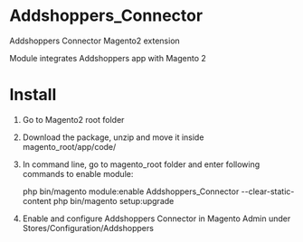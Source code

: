 Addshoppers_Connector
======================

Addshoppers Connector Magento2 extension

Module integrates Addshoppers app with Magento 2


Install
=======

1. Go to Magento2 root folder

2. Download the package, unzip and move it inside magento_root/app/code/
   
3. In command line, go to magento_root folder and enter following commands to enable module:
	
    php bin/magento module:enable Addshoppers_Connector --clear-static-content
    php bin/magento setup:upgrade

4. Enable and configure Addshoppers Connector in Magento Admin under Stores/Configuration/Addshoppers